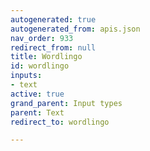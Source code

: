 ```yaml
---
autogenerated: true
autogenerated_from: apis.json
nav_order: 933
redirect_from: null
title: Wordlingo
id: wordlingo
inputs:
- text
active: true
grand_parent: Input types
parent: Text
redirect_to: wordlingo

---
```


